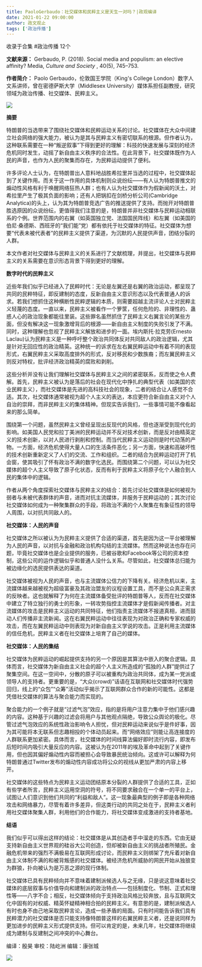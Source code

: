 ```yaml
---
title: PaoloGerbaudo：社交媒体和民粹主义是天生一对吗？|政观编译
date: 2021-01-22 09:00:00
author: 政文观止
tags: ['政治传播']
---
```



收录于合集 #政治传播 12个

**文献来源：** Gerbaudo, P. (2018). Social media and populism: an elective
affinity? Media, _Culture and Society_ , 40(5), 745–753.

  

 **作者简介：** Paolo Gerbaudo，伦敦国王学院（King's College
London）数字人文系讲师，曾在密德萨斯大学（Middlesex University）媒体系担任副教授，研究领域为政治传播、社交媒体、民粹主义。

![](/images/171/2.png)

  

 **摘要**

特朗普的当选带来了围绕社交媒体和民粹运动关系的讨论。社交媒体在大众中间建立社会网络的强大能力，被认为是其与民粹主义有密切联系的根源。但作者认为，这种联系需要在一种“叛逆叙事”下得到更好的理解：科技的快速发展与深刻的经济危机同时发生，动摇了新自由主义秩序的合法性。在此背景下，社交媒体既作为人民的声音，也作为人民的聚集而存在，为民粹运动提供了便利。

许多评论人士认为，在特朗普出人意料地战胜希拉里并当选的过程中，社交媒体起到了关键作用。而关于这一作用的具体机制则众说纷纭——有人认为特朗普推文的煽动性风格有利于唤醒网络狂热人群；也有人认为社交媒体作为假新闻的沃土，对希拉里产生了极其负面的影响；还有人把锅扣在剑桥分析公司(Cambridge
Analytica)的头上，认为其为特朗普竞选广告的推送提供了支持。而抛开对特朗普胜选原因的众说纷纭，更值得我们注意的是，特朗普并非社交媒体与民粹运动相联系的个例。世界范围内的右翼（如英国独立党、法国国民阵线）和左翼（如美国的伯尼·桑德斯、西班牙的“我们能”党）都有依托于社交媒体的特征。社交媒体为想要“代表未被代表者”的民粹主义提供了渠道，为沉默的人民提供声音，团结分裂的人群。

  

本文作者对社交媒体与民粹主义的关系进行了文献梳理，并提出，社交媒体与民粹主义的关系需要在意识形态背景下得到更好的理解。

  

 **数字时代的民粹主义**

近些年我们似乎已经进入了民粹时代：无论是左翼还是右翼的政治运动，都呈现了共同的民粹特征，即反建制的态度，反新自由主义意识形态以及代表普通人的诉求。若我们想抓住这种横断性民粹逻辑的本质，则需要超越主流评论人士对民粹主义轻蔑的态度。一直以来，民粹主义被看作一个箩筐，任何危险的、非理性的、蛊惑人心的政治现象都能往里装。这些罪名虽然抓住了民粹主义右翼言论的某些方面，但没有解决这一现象激增背后的根源——新自由主义制度的失败引发了不满。同时，这种理解也忽视了民粹主义解放和进步的一面。埃内斯托·拉克劳(Ernesto
Laclau)认为民粹主义是一种呼吁整个政治共同体反对共同敌人的政治逻辑，尤其是针对无回应性的政治精英。这种统一的诉求在左右翼民粹运动中有着不同的表现形式，右翼民粹主义采取高度排外的形式，反对移民和少数族裔；而左翼民粹主义则反对特权，批评经济政治精英的腐败和剥削。

  

这些分析并没有让我们理解社交媒体与民粹主义之间的紧密联系，反而使之令人费解。首先，民粹主义被认为是落后的社会在现代化中挣扎的典型代表（如美国的农业民粹主义），而社交媒体是先进的高科技社会的现象，二者的结合让人感觉不合适。其次，社交媒体通常被视为超个人主义的表达，本应更符合新自由主义对个人自治的崇拜，而非民粹主义的集体精神。但现实告诉我们，一些事情可能不像看起来的那么简单。

  

围绕第一个问题，虽然民粹主义曾经呈现出反现代的风格，但也逐渐受到现代化的影响。如美国人民党和拉丁美洲的民粹运动并不反对技术创新，而是反对由精英定义的技术创新，以对人民进行剥削和控制。而当代民粹主义运动则是时代动荡的产物。一方面，经济危机使得大量人口的生活条件恶化；另一方面，快速和高破坏性的技术创新重新定义了人们的交流、工作和组织。二者的结合为民粹运动打开了机会窗，使其吸引了怀有政治不满的数字化选民。而围绕第二个问题，可以认为社交媒体的超个人主义导致了原子化状态，反而有利于民粹主义将原子化个人融合到人民的集体中的逻辑。

  

作者从两个角度探索社交媒体与民粹主义的结合：首先讨论社交媒体是如何被视为弱者与未被代表群体的声音，进而对抗主流媒体，并服务于民粹运动的；其次讨论社交媒体如何成为一种聚集群众的手段，将政治不满的个人聚集在有象征性的领导人周围，以对抗共同敌人的。

  

 **社交媒体：人民的声音**

社交媒体之所以被认为为民粹主义提供了合适的渠道，首先是因为这一平台被理解为人民的声音，以对抗与金融和政治机构勾结的主流媒体。然而这种说法也存在问题，毕竟社交媒体也是企业提供的服务，已被谷歌和Facebook等公司的资本控制，这些公司的运作逻辑似乎和普通人没什么关系。尽管如此，社交媒体总归能为被边缘化的选民提供表达的渠道。

  

社交媒体被视为人民的声音，也与主流媒体公信力的下降有关。经济危机以来，主流媒体越来越被视为超级富豪及其政治盟友的议程设置工具，而不是公众真正需求的反映者。这也就解释了为何在主流媒体备受批评的特朗普等人，反而在社交媒体中建立了特立独行的勇士的形象，一转攻势指控主流媒体才是假新闻传播者。对主流媒体的攻击是民粹主义运动的共同特征，他们指责主流媒体不报道真相，进而鼓动人们传播非主流新闻。这在右翼民粹运动中往往表现为对政治正确和专家权威的攻击，而在左翼民粹运动中则表现为对新自由主义学说的攻击。正是利用主流媒体的信任危机，民粹主义者在社交媒体上培育了自己的媒体。

  

 **社交媒体：人民的集结**

社交媒体为民粹运动的崛起提供支持的另一个原因是其算法中嵌入的聚合逻辑。具体而言，社交媒体为新自由主义社会的超个人主义所造成的“孤独的人群”提供过了聚集空间。在这一空间中，分散的原子可以被重构为政治共同体，成为某一党派或领导人的支持者。更重要的是，“大众(crowd)”话语在互联网和社交媒体时代强势回归，线上的“众包”“众筹”活动似乎揭示了互联网群众合作的新的可能性。这都是凭借社交媒体的算法与聚合能力而实现的。

  

聚合能力的一个例子就是“过滤气泡”效应，指的是将用户注意力集中于他们感兴趣的内容。这种基于兴趣的过滤会将用户与其他观点隔绝，导致公众舆论的极化。尽管过滤气泡效应的系统性政治影响令人担忧，但对民粹运动来说似乎是件好事，因为其可能将本无联系但志趣相投的个体动员起来。而“网络效应”则能让高连接度的人群联系更加紧密。具体而言，社交媒体的时间线算法偏好即时流行内容，即发布后短时间内吸引大量反应的内容。这被认为在2011年的埃及革命中起到了关键作用，但也因其偏好煽动性内容而被担心会导致暴民统治倾向。这或许可以解释为何特朗普通过Twitter发布的煽动性内容成功将公众的视线从更加严肃的内容上移开。

  

社交媒体的这些特点为民粹主义运动团结原本分裂的人群提供了合适的工具，正如有些学者所言，民粹主义运用空洞的符号，将不同要求融合在一个单一的平台上，试图让人们意识到他们共同的“利益和敌人”。这一现象最典型的例子即是各种网络攻击和网络暴力，尽管有着许多差异，但这类行动的共同之处在于，民粹主义者利用社交媒体聚集人群，利用他们的合作能力，将社交媒体变成激进的支持者基地。

  

 **结语**

我们似乎可以得出这样的结论：社交媒体是从其创造者手中溜走的东西。它由无疑支持新自由主义世界观的硅谷大公司创造，但却被新自由主义的挑战者所殖民。金融危机带来的强烈不满极易在互联网形成讨论，而民粹主义则绑架了充斥着对新自由主义体制不满的和被背叛感的社交媒体。被经济危机所威胁的网民开始从独狼变为群狼，扑向被认为是万恶之源的现行体制。

  

社交媒体已具有民粹倾向并不意味着建制派候选人与之无缘，只是说这意味着社交媒体的底层叙事与价值导向和建制派的政治特点——包括制度化、节制、正式和理性等——八字不合；相反，社交媒体倾向于支持政治风格比较奔放，且与互联网文化中固有的对权威、精英怀疑精神相合拍的民粹主义。有意思的是，建制派候选人有时也身不由己地采取民粹言论，造成一些矛盾的局面。只有时间能告诉我们具有民粹潜力的社交媒体是否只能支持像特朗普这样的右翼民粹主义者，还是说同样为更加进步的民粹主义形式提供支持。但可以肯定的是，未来几年，社交媒体将继续成为建制与反建制之间冲突的中心舞台。

  

编译：殷昊 审校：陆屹洲 编辑：康张城

  

![](/images/171/3.jpeg)

  

